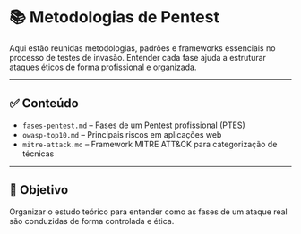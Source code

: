 # 📚 Metodologias de Pentest

Aqui estão reunidas metodologias, padrões e frameworks essenciais no processo de testes de invasão. Entender cada fase ajuda a estruturar ataques éticos de forma profissional e organizada.

---

## ✅ Conteúdo

- `fases-pentest.md` – Fases de um Pentest profissional (PTES)
- `owasp-top10.md` – Principais riscos em aplicações web
- `mitre-attack.md` – Framework MITRE ATT&CK para categorização de técnicas

---

## 🧩 Objetivo

Organizar o estudo teórico para entender como as fases de um ataque real são conduzidas de forma controlada e ética.
